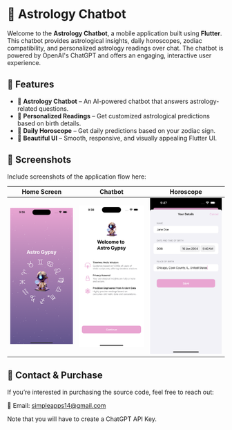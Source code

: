# 🌟 Astrology Chatbot

Welcome to the **Astrology Chatbot**, a mobile application built using **Flutter**. This chatbot provides astrological insights, daily horoscopes, zodiac compatibility, and personalized astrology readings over chat. The chatbot is powered by OpenAI's ChatGPT and offers an engaging, interactive user experience.

## 🚀 Features

- 💬 **Astrology Chatbot** – An AI-powered chatbot that answers astrology-related questions.
- 🔮 **Personalized Readings** – Get customized astrological predictions based on birth details.
- 🌙 **Daily Horoscope** – Get daily predictions based on your zodiac sign.
- 🎨 **Beautiful UI** – Smooth, responsive, and visually appealing Flutter UI.

## 📱 Screenshots

Include screenshots of the application flow here:

| Home Screen | Chatbot | Horoscope |
|------------|--------|-----------|
| ![Welcome](welcome.png) | ![Intro](intro.png) | ![Birth Details](birth_details.png) | ![Chatbot](chatbot.png) |


## 💼 Contact & Purchase

If you’re interested in purchasing the source code, feel free to reach out:

📧 Email: [simpleapps14@gmail.com](mailto:simpleapps14@gmail.com)

Note that you will have to create a ChatGPT API Key.
